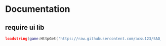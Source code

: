 # Documentation

## require ui lib
```lua
loadstring(game:HttpGet('https://raw.githubusercontent.com/acsu123/SAO_uLib/main/source.lua'))()
```
